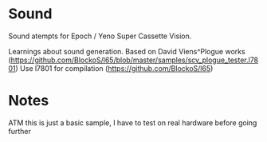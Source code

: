 # Sound
Sound atempts for Epoch / Yeno Super Cassette Vision.

Learnings about sound generation.
Based on David Viens^Plogue works (https://github.com/BlockoS/l65/blob/master/samples/scv_plogue_tester.l7801)
Use l7801 for compilation (https://github.com/BlockoS/l65)

# Notes
ATM this is just a basic sample, I have to test on real hardware before going further